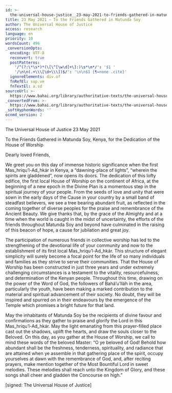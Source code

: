 ```yaml
---
id: >-
  the-universal-house-justice__23-may-2021-to-friends-gathered-in-matunda-soy__237943551__en
title: 23 May 2021 – To the Friends Gathered in Matunda Soy
author: The Universal House of Justice
access: research
language: en
priority: 10
wordsCount: 496
_conversionOpts:
  encoding: UTF-8
  reconvert: true
  postPatterns:
    '/^(?:\*\s*)*(\[\^[\w\d]+\]:)\s*\n*/': '$1 '
    '/\n\n(.+\\\[\d+\\\])$/': '\n\n$1 {¶=none .cite}'
  ignoreElements: div.of
  fnRefEl: sup.ve
  fnTextEl: a.sd
sourceUrl: >-
  https://www.bahai.org/library/authoritative-texts/the-universal-house-of-justice/messages/20210523_001/20210523_001.xhtml
_convertedFrom: >-
  https://www.bahai.org/library/authoritative-texts/the-universal-house-of-justice/messages/20210523_001/20210523_001.xhtml
_softHyphenWords: ''
ocnmd_version: 2
---
```

The Universal House of Justice
23 May 2021

To the Friends Gathered in Matunda Soy,
Kenya, for the Dedication
of the House of Worship

Dearly loved Friends,

We greet you on this day of immense historic significance when the first Mas_hriqu’l-Ad_hkár in Kenya, a “dawning-place of lights”, “wherein the spirits are gladdened”, now opens its doors. The dedication of this lofty edifice, the first local House of Worship on the continent of Africa, at the beginning of a new epoch in the Divine Plan is a momentous step in the spiritual journey of your people. From the seeds of love and unity that were sown in the early days of the Cause in your country by a small band of steadfast believers, we see a tree bearing abundant fruit, as reflected in the coming together of diverse peoples for the praise and remembrance of the Ancient Beauty. We give thanks that, by the grace of the Almighty and at a time when the world is caught in the midst of uncertainty, the efforts of the friends throughout Matunda Soy and beyond have culminated in the raising of this beacon of hope, a cause for jubilation and great joy.

The participation of numerous friends in collective worship has led to the strengthening of the devotional life of your community and now to the establishment of its first local Mas_hriqu’l-Ad_hkár. This structure of elegant simplicity will surely become a focal point for the life of so many individuals and families as they strive to serve their communities. That the House of Worship has been constructed in just three years and under extremely challenging circumstances is a testament to the vitality, resourcefulness, and determination of the Kenyan people. Throughout this time, drawing on the power of the Word of God, the followers of Bahá’u’lláh in the area, particularly the youth, have been making a marked contribution to the material and spiritual advancement of their society. No doubt, they will be inspired and spurred on in their endeavours by the emergence of the Temple which promises a bright future for that land.

May the inhabitants of Matunda Soy be the recipients of divine favour and confirmations as they gather to praise and glorify the Lord in this Mas_hriqu’l-Ad_hkár. May the light emanating from this prayer-filled place cast out the shadows, uplift the hearts, and draw the souls closer to the Beloved. On this day, as you gather at the House of Worship, we call to mind these words of the beloved Master: “O ye beloved of God! Behold how abundant shall be the freshness, tenderness, spirituality, and radiance that are attained when ye assemble in that gathering place of the spirit, occupy yourselves at dawn with the remembrance of God, and, after reciting prayers, make mention together of the Most Bountiful Lord in sweet melodies. These melodies shall reach unto the Kingdom of Glory, and these songs shall cheer and gladden the Concourse on high.”

\[signed: The Universal House of Justice\]
